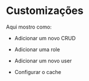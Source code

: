# Customizações

Aqui mostro como:

- Adicionar um novo CRUD

- Adicionar uma role

- Adicionar um novo user

- Configurar o cache


